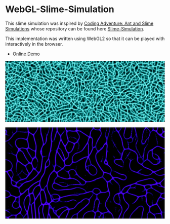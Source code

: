# WebGL-Slime-Simulation

This slime simulation was inspired by [Coding Adventure: Ant and Slime Simulations](https://www.youtube.com/watch?v=X-iSQQgOd1A) whose repository can be found here [Slime-Simulation](https://github.com/SebLague/Slime-Simulation).

This implementation was written using WebGL2 so that it can be played with interactively in the browser.

- [Online Demo](https://baxtercooper.github.io/WebGL-Slime-Simulation/)

![Image](./images/image1.png)

![Image](./images/image2.png)
